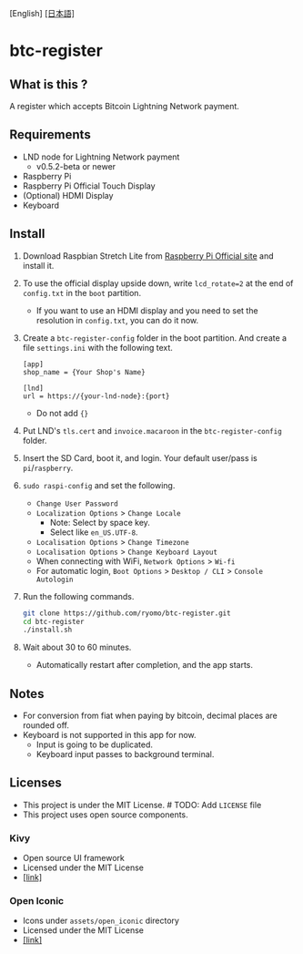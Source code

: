 [English] [[日本語]](README.ja.md)

# btc-register

## What is this ?

A register which accepts Bitcoin Lightning Network payment.


## Requirements

* LND node for Lightning Network payment
    * v0.5.2-beta or newer
* Raspberry Pi
* Raspberry Pi Official Touch Display
* (Optional) HDMI Display
* Keyboard



## Install

1. Download Raspbian Stretch Lite from [Raspberry Pi Official site](https://www.raspberrypi.org/downloads/raspbian/) and install it.

2. To use the official display upside down, write `lcd_rotate=2` at the end of `config.txt` in the `boot` partition.

    * If you want to use an HDMI display and you need to set the resolution in `config.txt`, you can do it now.

3. Create a `btc-register-config` folder in the boot partition. And create a file `settings.ini` with the following text.

    ```
    [app]
    shop_name = {Your Shop's Name}
    
    [lnd]
    url = https://{your-lnd-node}:{port}
    ```
   
    * Do not add `{}`

4. Put LND's `tls.cert` and `invoice.macaroon` in the `btc-register-config` folder.

5. Insert the SD Card, boot it, and login. Your default user/pass is `pi`/`raspberry`.

6. `sudo raspi-config` and set the following.

    * `Change User Password`
    * `Localization Options` > `Change Locale`
        * Note: Select by space key.
        * Select like `en_US.UTF-8`.
    * `Localisation Options` > `Change Timezone`
    * `Localisation Options` > `Change Keyboard Layout`
    * When connecting with WiFi, `Network Options` > `Wi-fi`
    * For automatic login, `Boot Options` > `Desktop / CLI` > `Console Autologin`

7. Run the following commands.

    ```bash
    git clone https://github.com/ryomo/btc-register.git
    cd btc-register
    ./install.sh
    ```

8. Wait about 30 to 60 minutes.

    * Automatically restart after completion, and the app starts.



## Notes

* For conversion from fiat when paying by bitcoin, decimal places are rounded off.
* Keyboard is not supported in this app for now.
    * Input is going to be duplicated.
    * Keyboard input passes to background terminal.



## Licenses

* This project is under the MIT License. # TODO: Add `LICENSE` file
* This project uses open source components.

### Kivy

* Open source UI framework
* Licensed under the MIT License
* [[link]](https://github.com/kivy/kivy)

### Open Iconic

* Icons under `assets/open_iconic` directory
* Licensed under the MIT License
* [[link]](https://github.com/iconic/open-iconic)

